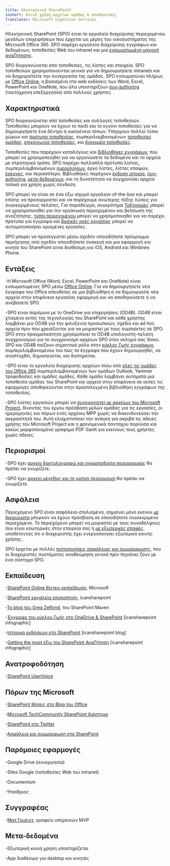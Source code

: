 ```yaml
---
title: Ηλεκτρονική SharePoint
inshort: Κοινή χρήση αρχείων ομάδας & αποθήκευσης
translator: Microsoft Cognitive Services
---
```



Ηλεκτρονική SharePoint (SPO) είναι το εργαλείο διαχείρισης περιεχομένου μεγάλων επιχειρήσεων που έρχεται ως μέρος του οικοσυστήματος της Microsoft Office 365. SPO παρέχει εργαλεία διαχείρισης εγγράφων και δεδομένων, τοποθεσίες Web του intranet και μια [ενσωματωμένη μηχανή αναζήτησης](http://icsh.pt/HowToSPSearch).

SPO διοργανώνεται από τοποθεσίες, τις λίστες και στοιχεία. SPO τοποθεσιών χρησιμοποιούνται γενικά για να δημιουργήσετε intranets και να διαχειριστείτε την συνεργασία της ομάδας. SPO ενσωματώνει πλήρως με [Office Online](https://technet.microsoft.com/en-us/library/word-online-service-description.aspx), η βασισμένη στο web εκδόσεις των Word, Excel, PowerPoint και OneNote, που όλα υποστηρίζουν [συν-authoring](http://icsh.pt/CoAuthoring) (ταυτόχρονη επεξεργασία) από πολλούς χρήστες.

Χαρακτηριστικά
---------

SPO διοργανώνεται από τοποθεσίες και συλλογές τοποθεσιών. Τοποθεσίες μπορούν να έχουν το παιδί και το εγγόνι τοποθεσίες για να δημιουργήσετε ένα δέντρο ή οικογένεια τόπων. Υπάρχουν πολλοί τύποι χώρων και [πρότυπα τοποθεσίας](https://support.office.com/en-us/article/Using-templates-to-create-different-kinds-of-SharePoint-sites-449eccec-ff99-4cf3-b62e-dcfee37e8da4), συμπεριλαμβανομένων [τοποθεσίες ομάδας](https://support.office.com/en-us/article/what-is-a-sharepoint-team-site-75545757-36c3-46a7-beed-0aaa74f0401e), [επικοινωνία τοποθεσίες](https://support.office.com/en-us/article/what-is-a-sharepoint-communication-site-94a33429-e580-45c3-a090-5512a8070732), και [διανομέα τοποθεσίες](https://docs.microsoft.com/en-us/sharepoint/dev/features/hub-site/hub-site-overview).

Τοποθεσίες που παρέχουν καταλόγους και [βιβλιοθήκες εγγράφων](http://icsh.pt/SPDocLibs), που μπορεί να χρησιμοποιηθεί για να οργανώσετε τα δεδομένα και τα αρχεία με στρατηγικό τρόπο. SPO παρέχει πολλαπλά πρότυπα λίστας, συμπεριλαμβανομένων [ημερολογίων](https//icsh.pt/SPCalendars), έργο λίστες, λίστες επαφών, [έρευνες](http://icsh.pt/SPSurveyIntro), και περισσότερο. Βιβλιοθήκες παρέχουν [έκδοση ιστορία](http://icsh.pt/VersionHistory), [συν-authoring](http://icsh.pt/CoAuthoring), [μετα-δεδομένων](http://icsh.pt/MetadataGuide), και τη δυνατότητα να συγχρονίσει αρχεία τοπικά για χρήση χωρίς σύνδεση.

SPO μπορεί να είναι σε ένα έξω ισχυρό εργαλείο-of-the-box και μπορεί επίσης να προσαρμοστεί και να παρέχουμε ανώτερης τάξης λύσεις για συγκεκριμένους πελάτες. Για παράδειγμα, συγκρότημα [Ταξονομίες](http://sharepointmaven.com/2-ways-to-design-sharepoint-taxonomy-for-an-organization/) μπορεί να χρησιμοποιηθεί για την οργάνωση περιεχομένου και βελτίωση της αναζήτησης, [τύποι περιεχομένου](https://technet.microsoft.com/en-us/library/cc262735.aspx) μπορεί να χρησιμοποιηθεί για να παρέχει πρότυπα για έγγραφα και [βασικές ροές εργασίας](http://sharepointmaven.com/4-things-to-do-before-creating-a-workflow-in-sharepoint-and-office-365/) μπορεί να αυτοματοποιήσει ορισμένες εργασίες.

SPO μπορεί να προσεγγιστεί μέσω σχεδόν οποιοδήποτε πρόγραμμα περιήγησης από σχεδόν οποιαδήποτε συσκευή και μια εφαρμογή για κινητά του SharePoint είναι διαθέσιμη για iOS, Android και Windows Phone.

Εντάξεις
---------

-Η Microsoft Office (Word, Excel, PowerPoint και OneNote) είναι ενσωματωμένες SPO μέσω [Office Online](https://technet.microsoft.com/en-us/library/word-online-service-description.aspx). Για να δημιουργήσετε νέα έγγραφα του Office απευθείας σε μια βιβλιοθήκη ή να δημιουργείτε νέα αρχεία στην επιφάνεια εργασίας εφαρμογή και να αποθηκεύσετε ή να ανεβάσετε SPO.

-SPO είναι παρόμοια με το OneDrive για επιχειρήσεις (OD4B). OD4B είναι χτισμένο εκτός της τεχνολογίας του SharePoint και κάθε χρήστης λαμβάνει μια OD4B για την φιλοξενία προσωπικών, σχέδιο και ad hoc αρχεία πριν που χρειάζονται για να μοιραστεί με τους συμπαίκτες σε SPO. SPO στην πραγματικότητα χρησιμοποιεί το OD4B υπολογιστή-πελάτη συγχρονισμού για το συγχρονισμό αρχείων SPO στον σκληρό σας δίσκο. SPO και OD4B παίζουν σημαντικό ρόλο στην [κύκλος ζωής εγγράφων](http://icsh.pt/DocCircleOfLife), συμπεριλαμβανομένου του πώς τα έγγραφα που έχουν δημιουργηθεί, να αναπτυχθεί, δημοσιεύεται, και διατηρείται.

-SPO είναι το εργαλείο διαχείρισης αρχείων πίσω από [όλες τις ομάδες του Office 365](http://icsh.pt/O365groups) συμπεριλαμβανομένων των ομάδων Outlook, Yammer τροφοδοσίες και ομάδες ομάδες. Κάθε ομάδα λαμβάνει αυτόματα μια τοποθεσία ομάδας του SharePoint και αρχεία στην επιφάνεια σε αυτές τις εφαρμογές αποθηκεύονται στην προεπιλεγμένη βιβλιοθήκη εγγράφων της τοποθεσίας.

-SPO λίστες εργασιών μπορεί να [συγχρονιστεί με αρχείων του Microsoft Project](http://icsh.pt/MPPtoSharePoint), δίνοντας του έργου πρόσβαση μελών ομάδας για τις εργασίες, οι ημερομηνίες και πόρων ενός αρχείου MPP χωρίς να διακινδυνεύσει την ακεραιότητά του. Αυτό ελαχιστοποιεί την ανάγκη για ακριβά τις άδειες χρήσης του Microsoft Project και η φαινομενικά πανταχού παρούσα και κακώς μορφοποιημένο γράφημα PDF Gantt για εκείνους τους χρήστες χωρίς άδειες.

Περιορισμοί
---------

-SPO έχει [αρχείο δακτυλογραφώ και ονοματοδοσία περιορισμούς](http://icsh.pt/SPFileTypeLimits) θα πρέπει να γνωρίζετε.

-SPO έχει [αρχείο μέγεθος και τη χρήση περιορισμοί](http://icsh.pt/SPUseLimits) θα πρέπει να γνωρίζετε.

Ασφάλεια
---------

Περιεχόμενο SPO είναι ασφάλεια-στολισμένα, σημαίνει μόνο εκείνοι [με δικαιώματα](http://icsh.pt/PermissionsInSP) μπορούν να έχουν πρόσβαση σε οποιοδήποτε συγκεκριμένο περιεχόμενο. Το περιεχόμενο μπορεί να μοιραστεί με τους συναδέλφους που είναι εσωτερικές στην εταιρεία σας ή [με εξωτερικές επαφές](http://icsh.pt/ExternalSharing), υποθέτοντας ότι ο διαχειριστής έχει ενεργοποιήσει εξωτερικό κοινής χρήσης.

SPO έρχεται με πολλές [πιστοποιήσεις ασφάλειας και συμμόρφωσης](https://blogs.technet.microsoft.com/wbaer/2017/03/13/security-and-compliance-in-sharepoint-online-and-onedrive-for-business/), που οι διαχειριστές συστήματος αναθεώρηση γενικά πρίν πηγαίνει ζουν με ένα σύστημα SPO.

Εκπαίδευση
---------

-[SharePoint Online βίντεο-εκπαίδευση](https://support.office.com/en-us/article/SharePoint-Online-video-training-cb8ef501-84db-4427-ac77-ec2009fb8e23?ui=en-US&rs=en-US&ad=US), Microsoft

-[SharePoint εργαλεία επισκόπηση](http://icansharepoint.com/tools), icansharepoint

-[Το blog του Greg Zelfond](http://sharepointmaven.com/blog-sharepoint-best-practices/), του SharePoint Maven

-[Έγγραφο του κύκλου ζωής στο OneDrive & SharePoint](http://icsh.pt/DocCircleOfLife) \[icansharepoint
    infographic\]

-[Ιστορικό εκδόσεων στο SharePoint](http://icsh.pt/VersionHistory)
    \[icansharepoint blog\]

-[Getting the most έξω του SharePoint
    Αναζήτηση](http://icsh.pt/HowToSPSearch) \[icansharepoint infographic\]

Ανατροφοδότηση
---------

-[SharePoint UserVoice](https://sharepoint.uservoice.com/)

Πόρων της Microsoft
---------

-[SharePoint θέσεις στο Blog του Office](https://blogs.office.com/en-us/sharepoint/)

-[Microsoft TechCommunity SharePoint διάστημα](https://techcommunity.microsoft.com/t5/SharePoint/bd-p/SharePoint_General)

-[SharePoint στο Twitter](https://twitter.com/sharepoint)

-[Ασφάλεια και συμμόρφωση στο SharePoint](https://blogs.technet.microsoft.com/wbaer/2017/03/13/security-and-compliance-in-sharepoint-online-and-onedrive-for-business/)


Παρόμοιες εφαρμογές
--------------------

-Google Drive (συνεργασία)

-Sites Google (τοποθεσίες Web του intranet)

-Documentum

-Υπαίθριος

Συγγραφέας
---------

-[Ματ Γουέιντ](https://www.linkedin.com/in/thatmattwade/), γραφείο υπηρεσιών MVP

Μετα-δεδομένα
--------

-Εξωτερική κοινή χρήση υποστηρίζεται

-App διαθέσιμο για desktop και κινητές

